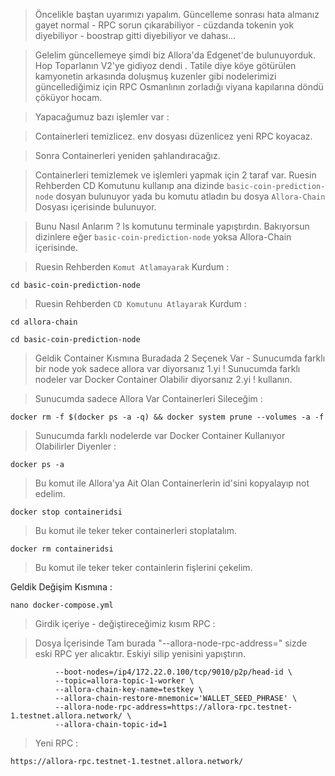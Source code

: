 > Öncelikle baştan uyarımızı yapalım.
> Güncelleme sonrası hata almanız gayet normal - RPC sorun çıkarabiliyor - cüzdanda tokenin yok diyebiliyor - boostrap gitti diyebiliyor ve dahası...

> Gelelim güncellemeye şimdi biz Allora'da Edgenet'de bulunuyorduk. Hop Toparlanın V2'ye gidiyoz dendi . Tatile diye köye götürülen kamyonetin arkasında doluşmuş kuzenler gibi nodelerimizi güncellediğimiz için RPC  Osmanlının zorladığı viyana kapılarına döndü çöküyor hocam.

> Yapacağumuz bazı işlemler var  : 

> Containerleri temizlicez. env dosyası düzenlicez yeni RPC koyacaz.

> Sonra Containerleri yeniden şahlandıracağız.

> Containerleri temizlemek ve işlemleri yapmak için 2 taraf var. Ruesin Rehberden CD Komutunu kullanıp ana dizinde `basic-coin-prediction-node` dosyan bulunuyor yada bu komutu atladın bu dosya `Allora-Chain` Dosyası içerisinde bulunuyor.

> Bunu Nasıl Anlarım ? ls komutunu terminale yapıştırdın. Bakıyorsun dizinlere eğer `basic-coin-prediction-node` yoksa Allora-Chain içerisinde.

> Ruesin Rehberden `Komut Atlamayarak` Kurdum : 

```console
cd basic-coin-prediction-node
```

> Ruesin Rehberden `CD Komutunu Atlayarak` Kurdum : 

```console
cd allora-chain
```

```console
cd basic-coin-prediction-node
```

> Geldik Container Kısmına Buradada 2 Seçenek Var - Sunucumda farklı bir node yok sadece allora var diyorsanız 1.yi ! Sunucumda farklı nodeler var Docker Container Olabilir diyorsanız 2.yi ! kullanın.

> Sunucumda sadece Allora Var Containerleri Sileceğim : 

```console
docker rm -f $(docker ps -a -q) && docker system prune --volumes -a -f
```

> Sunucumda farklı nodelerde var Docker Container Kullanıyor Olabilirler Diyenler : 

```console
docker ps -a
```

> Bu komut ile Allora'ya Ait Olan Containerlerin id'sini kopyalayıp not edelim.

```console
docker stop containeridsi
```

> Bu komut ile teker teker containerleri stoplatalım.

```console
docker rm containeridsi
```

> Bu komut ile teker teker containlerin fişlerini çekelim.

Geldik Değişim Kısmına : 

```console
nano docker-compose.yml
```

> Girdik içeriye - değiştireceğimiz kısım RPC : 

> Dosya İçerisinde Tam burada "--allora-node-rpc-address=" sizde eski RPC yer alıcaktır. Eskiyi silip yenisini yapıştırın.

```console
          --boot-nodes=/ip4/172.22.0.100/tcp/9010/p2p/head-id \
          --topic=allora-topic-1-worker \
          --allora-chain-key-name=testkey \
          --allora-chain-restore-mnemonic='WALLET_SEED_PHRASE' \
          --allora-node-rpc-address=https://allora-rpc.testnet-1.testnet.allora.network/ \
          --allora-chain-topic-id=1
```

> Yeni RPC : 

```console
https://allora-rpc.testnet-1.testnet.allora.network/
```
